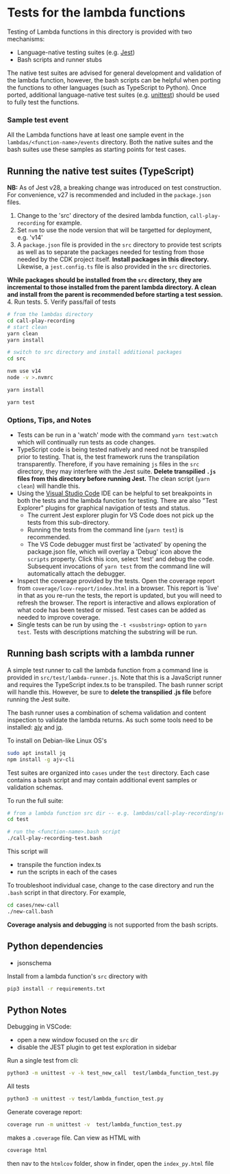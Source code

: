 # Tests for the lambda functions

Testing of Lambda functions in this directory is provided with two mechanisms:

* Language-native testing suites (e.g. [Jest](https://jestjs.io/))
* Bash scripts and runner stubs 

The native test suites are advised for general development and validation of the lambda function, however, the bash scripts can be helpful when porting the functions to other languages (such as TypeScript to Python). Once ported, additional language-native test suites (e.g. [unittest](https://docs.python.org/3/library/unittest.html)) should be used to fully test the functions. 

### Sample test event

All the Lambda functions have at least one sample event in the `lambdas/<function-name>/events` directory. Both the native suites and the bash suites use these samples as starting points for test cases.

## Running the native test suites (TypeScript)

**NB:** As of Jest v28, a breaking change was introduced on test construction. For convenience, v27 is recommended and included in the `package.json` files.

1. Change to the 'src' directory of the desired lambda function, `call-play-recording` for example.
2. Set `nvm` to use the node version that will be targetted for deployment, e.g. 'v14'
3. A `package.json` file is provided in the `src` directory to provide test scripts as well as to separate the packages needed for testing from those needed by the CDK project itself. **Install packages in this directory.** Likewise, a `jest.config.ts` file is also provided in the `src` directories.

**While packages should be installed from the `src` directory, they are incremental to those installed from the parent lambda directory. A clean and install from the parent is recommended before starting a test session.** 
4. Run tests.
5. Verify pass/fail of tests

```bash
# from the lambdas directory
cd call-play-recording
# start clean
yarn clean
yarn install

# switch to src directory and install additional packages
cd src

nvm use v14
node -v >.nvmrc

yarn install

yarn test
```

### Options, Tips, and Notes
* Tests can be run in a 'watch' mode with the command `yarn test:watch` which will continually run tests as code changes.
* TypeScript code is being tested natively and need not be transpiled prior to testing. That is, the test framework runs the transpilation transparently. Therefore, if you have remaining `js` files in the `src` directory, they may interfere with the Jest suite. **Delete transpilied `.js` files from this directory before running Jest.**  The clean script (`yarn clean`) will handle this.
* Using the [Visual Studio Code](https://code.visualstudio.com/) IDE can be helpful to set breakpoints in both the tests and the lambda function for testing. There are also "Test Explorer" plugins for graphical navigation of tests and status.
  - The current Jest explorer plugin for VS Code does not pick up the tests from this sub-directory.
  - Running the tests from the command line (`yarn test`) is recommended.
  - The VS Code debugger must first be 'activated' by opening the package.json file, which will overlay a 'Debug' icon above the `scripts` property.  Click this icon, select 'test' and debug the code. Subsequent invocations of `yarn test` from the command line will automatically attach the debugger.
* Inspect the coverage provided by the tests. Open the coverage report from `coverage/lcov-report/index.html` in a browser. This report is 'live' in that as you re-run the tests, the report is updated, but you will need to refresh the browser. The report is interactive and allows exploration of what code has been tested or missed. Test cases can be added as needed to improve coverage.
* Single tests can be run by using the `-t <susbstring>` option to `yarn test`.  Tests with descriptions matching the substring will be run.

## Running bash scripts with a lambda runner

A simple test runner to call the lambda function from a command line is provided in `src/test/lambda-runner.js`.  Note that this is a JavaScript runner and requires the TypeScript index.ts to be transpiled. The bash runner script will handle this. However, be sure to **delete the transpilied .js file** before running the Jest suite.

The bash runner uses a combination of schema validation and content inspection to validate the lambda returns. As such some tools need to be installed: [ajv](https://ajv.js.org/) and [jq](https://stedolan.github.io/jq/). 

To install on Debian-like Linux OS's

```bash
sudo apt install jq
npm install -g ajv-cli
```

Test suites are organized into `cases` under the `test` directory. Each case contains a bash script and may contain additional event samples or validation schemas.

To run the full suite:

```bash
# from a lambda function src dir -- e.g. lambdas/call-play-recording/src
cd test

# run the <function-name>.bash script
./call-play-recording-test.bash 
```

This script will
* transpile the function index.ts
* run the scripts in each of the cases

To troubleshoot individual case, change to the case directory and run the `.bash` script in that directory. For example,

```bash
cd cases/new-call 
./new-call.bash 
```

**Coverage analysis and debugging** is not supported from the bash scripts.


## Python dependencies

* jsonschema

Install from a lambda function's `src` directory with

```bash
pip3 install -r requirements.txt
```

## Python Notes

Debugging in VSCode:
- open a new window focused on the `src` dir
- disable the JEST plugin to get test exploration in sidebar


Run a single test from cli:
```bash
python3 -m unittest -v -k test_new_call  test/lambda_function_test.py
```

All tests
```bash
python3 -m unittest -v test/lambda_function_test.py
```

Generate coverage report:
```bash
coverage run -m unittest -v  test/lambda_function_test.py
```

makes a `.coverage` file. Can view as HTML with
```bash
coverage html
```

then nav to the `htmlcov` folder, show in finder, open the `index_py.html` file
